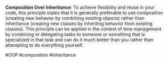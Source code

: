 **Composition Over Inheritance**: To achieve flexibility and reuse in your code, this principle states that it is generally preferable to use composition (creating new behavior by combining existing objects) rather than inheritance (creating new classes by inheriting behavior from existing classes). This principle can be applied in the context of time management by combining or delegating tasks to someone or something that is specialized in that task and can do it much better than you rather than attempting to do everything yourself.


#OOP #composition #inheritance 